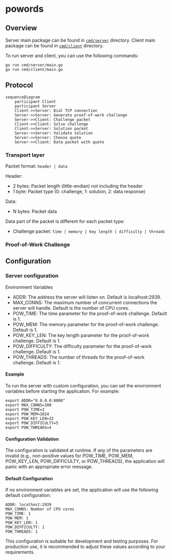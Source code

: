# powords


## Overview

Server main package can be found in [`cmd/server`](cmd/server) directory.
Client main package can be found in [`cmd/client`](cmd/client) directory.

To run server and client, you can use the following commands:

```
go run cmd/server/main.go
go run cmd/client/main.go
```


## Protocol

```mermaid
sequenceDiagram
    participant Client
    participant Server
    Client->>Server: Dial TCP connection
    Server->>Server: Generate proof-of-work challenge
    Server->>Client: Challenge packet
    Client->>Client: Solve challenge
    Client->>Server: Solution packet
    Server->>Server: Validate solution
    Server->>Server: Choose quote
    Server->>Client: Data packet with quote
```

### Transport layer

Packet format: `header | data`

Header:
- 2 bytes: Packet length (little-endian) not including the header
- 1 byte: Packet type (0: challenge, 1: solution, 2: data response)

Data:
- N bytes: Packet data


Data part of the packet is different for each packet type:
- Challenge packet: `time | memory | key length | difficulty | threads`

### Proof-of-Work Challenge


## Configuration


### Server configuration

Environment Variables
- ADDR: The address the server will listen on. Default is localhost:2939.
- MAX_CONNS: The maximum number of concurrent connections the server will handle. Default is the number of CPU cores.
- POW_TIME: The time parameter for the proof-of-work challenge. Default is 1.
- POW_MEM: The memory parameter for the proof-of-work challenge. Default is 1.
- POW_KEY_LEN: The key length parameter for the proof-of-work challenge. Default is 1.
- POW_DIFFICULTY: The difficulty parameter for the proof-of-work challenge. Default is 1.
- POW_THREADS: The number of threads for the proof-of-work challenge. Default is 1.

#### Example
To run the server with custom configuration, you can set the environment variables before starting the application. For example:

```
export ADDR="0.0.0.0:8080"
export MAX_CONNS=100
export POW_TIME=2
export POW_MEM=1024
export POW_KEY_LEN=32
export POW_DIFFICULTY=5
export POW_THREADS=4
```

#### Configuration Validation
The configuration is validated at runtime. If any of the parameters are invalid (e.g., non-positive values for POW_TIME, POW_MEM, POW_KEY_LEN, POW_DIFFICULTY, or POW_THREADS), the application will panic with an appropriate error message.

#### Default Configuration
If no environment variables are set, the application will use the following default configuration:

```
ADDR: localhost:2939
MAX_CONNS: Number of CPU cores
POW_TIME: 1
POW_MEM: 1
POW_KEY_LEN: 1
POW_DIFFICULTY: 1
POW_THREADS: 1
```

This configuration is suitable for development and testing purposes. For production use, it is recommended to adjust these values according to your requirements.